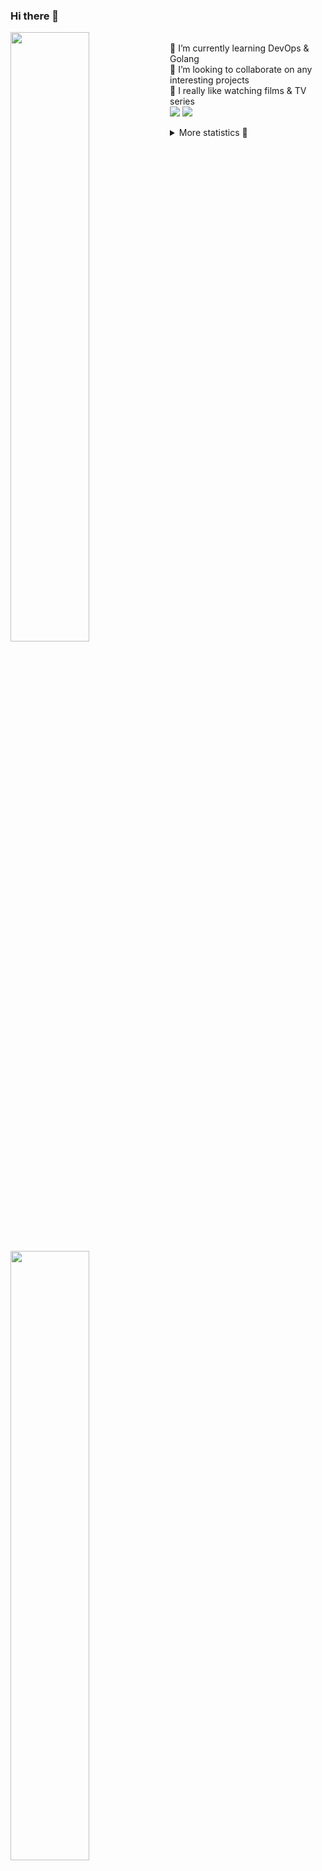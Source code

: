 ### Hi there 👋


[<img align="left" width="50%" src="https://github-readme-stats.vercel.app/api?username=rufusnufus&hide=issues&show_icons=true&count_private=true&theme=transparent&title_color=FF6F40&text_color=FBF9F8&icon_color=F48242&hide_border=true&hide_title=true#gh-dark-mode-only">](https://metrics.lecoq.io/rufusnufus#gh-dark-mode-only)
[<img align="left" width="50%" src="https://github-readme-stats.vercel.app/api?username=rufusnufus&hide=issues&show_icons=true&count_private=true&theme=transparent&title_color=FF6533&text_color=4D4644&icon_color=FF8038&hide_border=true&hide_title=true#gh-light-mode-only">](https://metrics.lecoq.io/rufusnufus#gh-light-mode-only)

<p>
  <br>
  🌱 I’m currently learning DevOps & Golang</br>
  👯 I’m looking to collaborate on any interesting projects</br>
  🎥 I really like watching films & TV series</br>
  <a href="https://linkedin.com/in/rufusnufus"><img src="https://img.shields.io/badge/linkedin-0077B5.svg?style=for-the-badge&logo=linkedin&logoColor=white"/></a>
  <a href="https://t.me/rufusnufus"><img src="https://img.shields.io/badge/-telegram-black?style=for-the-badge&color=blue&logo=telegram"/></a>
</p>

<p text-align="left">
<details>
  <summary>More statistics 👀</summary><br/>

<!--START_SECTION:waka-->
![Code Time](http://img.shields.io/badge/Code%20Time-500%20hrs%2059%20mins-blue)

![Profile Views](http://img.shields.io/badge/Profile%20Views-0-blue)

**I'm an Early 🐤** 

```text
🌞 Morning                9570 commits        ██████░░░░░░░░░░░░░░░░░░░   22.31 % 
🌆 Daytime                24683 commits       ██████████████░░░░░░░░░░░   57.54 % 
🌃 Evening                7729 commits        █████░░░░░░░░░░░░░░░░░░░░   18.02 % 
🌙 Night                  916 commits         █░░░░░░░░░░░░░░░░░░░░░░░░   02.14 % 
```
📅 **I'm Most Productive on Monday** 

```text
Monday                   8723 commits        █████░░░░░░░░░░░░░░░░░░░░   20.33 % 
Tuesday                  8302 commits        █████░░░░░░░░░░░░░░░░░░░░   19.35 % 
Wednesday                8376 commits        █████░░░░░░░░░░░░░░░░░░░░   19.53 % 
Thursday                 8198 commits        █████░░░░░░░░░░░░░░░░░░░░   19.11 % 
Friday                   7578 commits        ████░░░░░░░░░░░░░░░░░░░░░   17.67 % 
Saturday                 797 commits         ░░░░░░░░░░░░░░░░░░░░░░░░░   01.86 % 
Sunday                   924 commits         █░░░░░░░░░░░░░░░░░░░░░░░░   02.15 % 
```


📊 **This Week I Spent My Time On** 

```text
💬 Programming Languages: 
YAML                     2 hrs 18 mins       ███████████░░░░░░░░░░░░░░   43.63 % 
Other                    1 hr 39 mins        ████████░░░░░░░░░░░░░░░░░   31.26 % 
HCL                      33 mins             ███░░░░░░░░░░░░░░░░░░░░░░   10.44 % 
Terraform                18 mins             █░░░░░░░░░░░░░░░░░░░░░░░░   05.74 % 
SQL                      10 mins             █░░░░░░░░░░░░░░░░░░░░░░░░   03.19 % 

🔥 Editors: 
VS Code                  3 hrs 50 mins       ██████████████████░░░░░░░   72.67 % 
iTerm2                   1 hr 26 mins        ███████░░░░░░░░░░░░░░░░░░   27.33 % 
```

**I Mostly Code in Java** 

```text
Python                   14 repos            ██░░░░░░░░░░░░░░░░░░░░░░░   09.79 % 
Smarty                   12 repos            ██░░░░░░░░░░░░░░░░░░░░░░░   08.39 % 
HCL                      7 repos             █░░░░░░░░░░░░░░░░░░░░░░░░   04.90 % 
Kotlin                   5 repos             █░░░░░░░░░░░░░░░░░░░░░░░░   03.50 % 
HTML                     5 repos             █░░░░░░░░░░░░░░░░░░░░░░░░   03.50 % 
```




 Last Updated on 15/11/2023 01:00:18 UTC
<!--END_SECTION:waka-->

</details>
</p>

